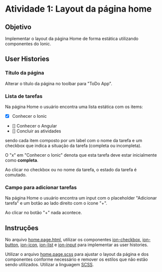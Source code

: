 # Atividade 1: Layout da página home

## Objetivo

Implementar o layout da página Home de forma estática utilizando componentes do Ionic.

## User Histories

### Título da página

Alterar o título da página no toolbar para "ToDo App".

### Lista de tarefas

Na página Home o usuário encontra uma lista estática com os items:

- [x] Conhecer o Ionic
- [] Conhecer o Angular
- [] Concluir as atividades

sendo cada item composto por um label com o nome da tarefa e um checkbox que indica a situação da tarefa (completa ou incompleta).

O "x" em "Conhecer o Ionic" denota que esta tarefa deve estar inicialmente como **completa**.

Ao clicar no checkbox ou no nome da tarefa, o estado da tarefa é comutado.

### Campo para adicionar tarefas

Na página Home o usuário encontra um input com o placeholder "Adicionar tarefa" e um botão ao lado direito com o ícone "+".

Ao clicar no botão "+" nada acontece.

## Instruções

No arquivo [home.page.html](src/app/pages/home/home.page.html), utilizar os componentes [ion-checkbox](https://ionicframework.com/docs/api/checkbox), [ion-button](https://ionicframework.com/docs/api/button), [ion-icon](https://ionicons.com/), [ion-list](https://ionicframework.com/docs/api/list) e [ion-input](https://ionicframework.com/docs/api/input) para implementar as user histories.

Utilizar o arquivo [home.page.scss](src/app/pages/home/home.page.scss) para ajustar o layout da página e dos componentes conforme necessário e remover os estilos que não estão sendo utilizados. Utilizar a linguagem [SCSS](https://sass-lang.com/guide).
